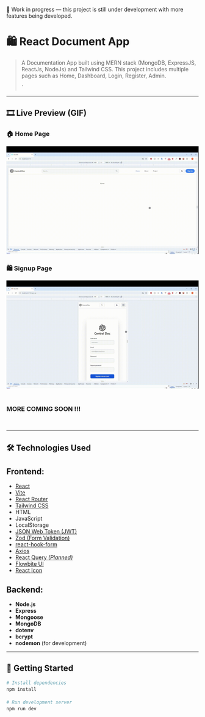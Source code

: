 🔧 Work in progress — this project is still under development with more features being developed.

# 🛍️ React Document App

> A Documentation App built using MERN stack (MongoDB, ExpressJS, ReactJs, NodeJs) and Tailwind CSS. 
> This project includes multiple pages such as Home, Dashboard, Login, Register, Admin. 
>
> `

---

## 🎞️ Live Preview (GIF)

### 🏠 Home Page  
![Home Page](./_preview/HomePageHeader.gif)
<br>
### 🛍️ Signup Page  
![SignUp Page](./_preview/SignupPage.gif)
<br>
<br>
### MORE COMING SOON !!!
<br>

---

## 🛠️ Technologies Used
## Frontend:
- [React](https://reactjs.org/)
- [Vite](https://vitejs.dev/)
- [React Router](https://reactrouter.com/)
- [Tailwind CSS](https://tailwindcss.com/)  
- HTML
- JavaScript
- LocalStorage
- [JSON Web Token (JWT)](https://jwt.io/)
- [Zod (Form Validation)](https://zod.dev/)
- [react-hook-form](https://react-hook-form.com/)
- [Axios](https://axios-http.com/)
- [React Query *(Planned)*](https://tanstack.com/query/latest/docs/framework/react/overview)
- [Flowbite UI](https://flowbite-react.com/docs/guides/vite#3-install-flowbite-react)
- [React Icon](https://react-icons.github.io/react-icons/)

## Backend:
- **Node.js**
- **Express**
- **Mongoose**
- **MongoDB**
- **dotenv**
- **bcrypt**
- **nodemon** (for development)
---

## 🚀 Getting Started

```bash
# Install dependencies
npm install

# Run development server
npm run dev